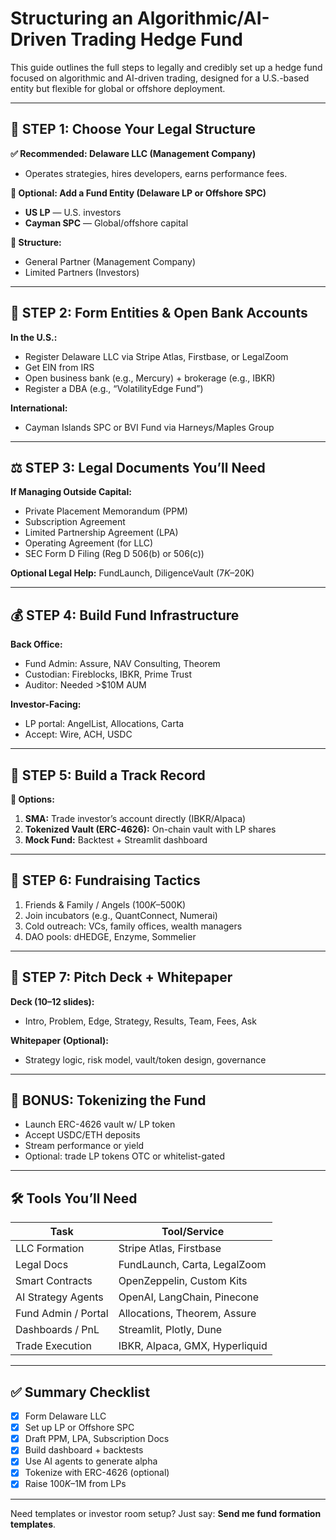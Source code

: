 
# Structuring an Algorithmic/AI-Driven Trading Hedge Fund

This guide outlines the full steps to legally and credibly set up a hedge fund focused on algorithmic and AI-driven trading, designed for a U.S.-based entity but flexible for global or offshore deployment.

---

## 🧱 STEP 1: Choose Your Legal Structure

**✅ Recommended: Delaware LLC (Management Company)**
- Operates strategies, hires developers, earns performance fees.

**🔁 Optional: Add a Fund Entity (Delaware LP or Offshore SPC)**
- **US LP** — U.S. investors  
- **Cayman SPC** — Global/offshore capital  

**👥 Structure:**
- General Partner (Management Company)
- Limited Partners (Investors)

---

## 📂 STEP 2: Form Entities & Open Bank Accounts

**In the U.S.:**
- Register Delaware LLC via Stripe Atlas, Firstbase, or LegalZoom
- Get EIN from IRS
- Open business bank (e.g., Mercury) + brokerage (e.g., IBKR)
- Register a DBA (e.g., “VolatilityEdge Fund”)

**International:**
- Cayman Islands SPC or BVI Fund via Harneys/Maples Group

---

## ⚖️ STEP 3: Legal Documents You’ll Need

**If Managing Outside Capital:**
- Private Placement Memorandum (PPM)
- Subscription Agreement
- Limited Partnership Agreement (LPA)
- Operating Agreement (for LLC)
- SEC Form D Filing (Reg D 506(b) or 506(c))

**Optional Legal Help:** FundLaunch, DiligenceVault ($7K–$20K)

---

## 💰 STEP 4: Build Fund Infrastructure

**Back Office:**
- Fund Admin: Assure, NAV Consulting, Theorem
- Custodian: Fireblocks, IBKR, Prime Trust
- Auditor: Needed >$10M AUM

**Investor-Facing:**
- LP portal: AngelList, Allocations, Carta
- Accept: Wire, ACH, USDC

---

## 📡 STEP 5: Build a Track Record

**🧪 Options:**
1. **SMA:** Trade investor’s account directly (IBKR/Alpaca)
2. **Tokenized Vault (ERC-4626):** On-chain vault with LP shares
3. **Mock Fund:** Backtest + Streamlit dashboard

---

## 🧲 STEP 6: Fundraising Tactics

1. Friends & Family / Angels ($100K–$500K)
2. Join incubators (e.g., QuantConnect, Numerai)
3. Cold outreach: VCs, family offices, wealth managers
4. DAO pools: dHEDGE, Enzyme, Sommelier

---

## 📃 STEP 7: Pitch Deck + Whitepaper

**Deck (10–12 slides):**
- Intro, Problem, Edge, Strategy, Results, Team, Fees, Ask

**Whitepaper (Optional):**
- Strategy logic, risk model, vault/token design, governance

---

## 🚨 BONUS: Tokenizing the Fund

- Launch ERC-4626 vault w/ LP token
- Accept USDC/ETH deposits
- Stream performance or yield
- Optional: trade LP tokens OTC or whitelist-gated

---

## 🛠 Tools You’ll Need

| Task                  | Tool/Service                        |
|-----------------------|-------------------------------------|
| LLC Formation         | Stripe Atlas, Firstbase             |
| Legal Docs            | FundLaunch, Carta, LegalZoom        |
| Smart Contracts       | OpenZeppelin, Custom Kits           |
| AI Strategy Agents    | OpenAI, LangChain, Pinecone         |
| Fund Admin / Portal   | Allocations, Theorem, Assure        |
| Dashboards / PnL      | Streamlit, Plotly, Dune             |
| Trade Execution       | IBKR, Alpaca, GMX, Hyperliquid      |

---

## ✅ Summary Checklist

- [x] Form Delaware LLC  
- [x] Set up LP or Offshore SPC  
- [x] Draft PPM, LPA, Subscription Docs  
- [x] Build dashboard + backtests  
- [x] Use AI agents to generate alpha  
- [x] Tokenize with ERC-4626 (optional)  
- [x] Raise $100K–$1M from LPs  

---

Need templates or investor room setup? Just say: **Send me fund formation templates**.
